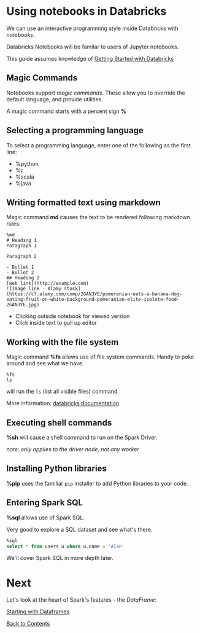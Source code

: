 # Using notebooks in Databricks
We can use an interactive programming style inside Databricks with _notebooks_.

Databricks Notebooks will be familar to users of Jupyter notebooks.

This guide assumes knowledge of [Getting Started with Databricks](https://github.com/bjss-data-academy/getting-started-databricks/blob/main/README.md)

## Magic Commands
Notebooks support _magic commands_.  These allow you to override the default language, and provide utilities.

A magic command starts with a percent sign __%__

## Selecting a programming language
To select a programming language, enter one of the following as the first line:

- %python
- %r
- %scala
- %java

## Writing formatted text using markdown
Magic command __md__ causes the text to be rendered following markdown rules:

```text
%md
# Heading 1
Paragraph 1

Paragraph 2

- Bullet 1
- Bullet 2
## Heading 2
[web link](http://example.com)
![Image link - Alamy stock](https://c7.alamy.com/comp/2GAN3YE/pomeranian-eats-a-banana-dog-eating-fruit-on-white-background-pomeranian-elite-isolate-food-2GAN3YE.jpg)
```

- Clicking outside notebook for viewed version
- Click inside text to pull up editor

## Working with the file system
Magic command __%fs__ allows use of file system commands. Handy to poke around and see what we have.

```text
%fs
ls
```
will run the `ls` (list all visible files) command.

More information: [databricks documentation](https://docs.databricks.com/en/dev-tools/databricks-utils.html#dbutils-fs)

## Executing shell commands
__%sh__ will cause a shell command to run on the Spark Driver.

_note: only applies to the driver node, not any worker_

## Installing Python libraries
__%pip__ uses the familiar `pip` installer to add Python libraries to your code.

## Entering Spark SQL
__%sql__ allows use of Spark SQL. 

Very good to explore a SQL dataset and see what's there.

```sql
%sql
select * from users u where u.name = 'Alan' 
```

We'll cover Spark SQL in more depth later.

# Next
Let's look at the heart of Spark's features - the _DataFrame_:

[Starting with Dataframes](/dataframe.md)

[Back to Contents](/contents.md)
